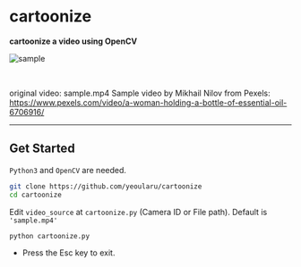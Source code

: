 # cartoonize

**cartoonize a video using OpenCV**

![sample](./sample.gif)

<br />

original video: sample.mp4
Sample video by Mikhail Nilov from Pexels: https://www.pexels.com/video/a-woman-holding-a-bottle-of-essential-oil-6706916/

---

## Get Started

`Python3` and `OpenCV` are needed.

```bash
git clone https://github.com/yeoularu/cartoonize
cd cartoonize
```

Edit `video_source` at `cartoonize.py` (Camera ID or File path). Default is `'sample.mp4'`

```bash
python cartoonize.py
```

- Press the Esc key to exit.
